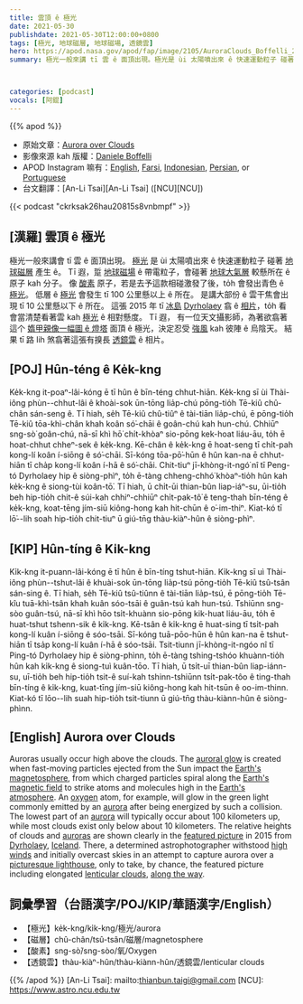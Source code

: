 ```yaml
---
title: 雲頂 ê 極光
date: 2021-05-30
publishdate: 2021-05-30T12:00:00+0800
tags: [極光, 地球磁層, 地球磁場, 透鏡雲]
hero: https://apod.nasa.gov/apod/fap/image/2105/AuroraClouds_Boffelli_2048.jpg
summary: 極光一般來講 tī 雲 ê 面頂出現。極光是 ùi 太陽噴出來 ê 快速運動粒子 碰著 地球磁層 產生 ê。



categories: [podcast]
vocals: [阿錕]
---
```


{{% apod %}}

- 原始文章：[Aurora over Clouds](https://apod.nasa.gov/apod/ap210530.html)
- 影像來源 kah 版權：[Daniele Boffelli](https://www.facebook.com/danieleboffellifotografia/)
- APOD Instagram 嘛有：[English](https://www.instagram.com/astronomypicturesdaily/), [Farsi](https://www.instagram.com/skypixapod/), [Indonesian](https://www.instagram.com/apod.id/), [Persian](https://www.instagram.com/avastarapod/), or [Portuguese](https://www.instagram.com/apodbrasil/)
- 台文翻譯：[An-Li Tsai][An-Li Tsai] ([NCU][NCU])

{{< podcast "ckrksak26hau20815s8vnbmpf" >}}

## [漢羅] 雲頂 ê 極光

極光一般來講會 tī 雲 ê 面頂出現。
[極光][auroral glow] 是 ùi 太陽噴出來 ê 快速運動粒子 碰著 [地球磁層][Earth's magnetosphere] 產生 ê。
Tī 遐，踅 [地球磁場][Earth's magnetic field] ê 帶電粒子，會碰著 [地球大氣層][Earth's atmosphere] 較懸所在 ê 原子 kah 分子。
像 [酸素][oxygen] 原子，若是去予這款相碰激發了後，to̍h 會發出青色 ê [極光][aurora 1]。
低層 ê [極光][aurora 2] 會發生 tī 100 公里懸以上 ê 所在。
是講大部份 ê 雲干焦會出現 tī 10 公里懸以下 ê 所在。
這張 2015 年 tī [冰島][Iceland] [Dyrholaey][Dyrholaey] 翕 ê [相片][featured picture]，to̍h 看會當清楚看著雲 kah [極光][auroras] ê 相對懸度。
Tī 遐， 有一位天文攝影師，為著欲翕著這个 [媠甲親像一幅圖 ê 燈塔][picturesque lighthouse] 面頂 ê 極光，決定忍受 [強風][high winds] kah 彼陣 ê 烏陰天。
結果 tī 路 lih 煞翕著這張有搝長 [透鏡雲][lenticular clouds] ê 相片。


## [POJ] Hûn-téng ê Ke̍k-kng

Ke̍k-kng it-poaⁿ-lâi-kóng ē tī hûn ê bīn-téng chhut-hiān.
Ke̍k-kng sī ùi Thài-iông phùn--chhut-lâi ê khoài-sok ūn-tōng lia̍p-chú pōng-tio̍h Tē-kiû chû-chân sán-seng ê.
Tī hiah, se̍h Tē-kiû chû-tiûⁿ ê tài-tiān lia̍p-chú, ē pōng-tio̍h Tē-kiû tōa-khì-chân khah koân só͘-chāi ê goân-chú kah hun-chú.
Chhiūⁿ sng-sò͘ goân-chú, nā-sī khì hō͘ chi̍t-khòaⁿ sio-pōng kek-hoat liáu-āu, to̍h ē hoat-chhut chheⁿ-sek ê ke̍k-kng.
Kē-chân ê ke̍k-kng ē hoat-seng tī chi̍t-pah kong-lí koân í-siōng ê só͘-chāi.
Sī-kóng tōa-pō͘-hūn ê hûn kan-na ē chhut-hiān tī cha̍p kong-lí koân í-hā ê só͘-chāi.
Chit-tiuⁿ jī-khòng-it-ngó͘ nî tī Peng-tó Dyrholaey hip ê siòng-phìⁿ, to̍h ē-tàng chheng-chhó͘ khòaⁿ-tio̍h hûn kah ke̍k-kng ê siong-tùi koân-tō͘.
Tī hiah, ū chi̍t-ūi thian-bûn liap-iáⁿ-su, ūi-tio̍h beh hip-tio̍h chit-ê súi-kah chhiⁿ-chhiūⁿ chi̍t-pak-tô͘ ê teng-thah bīn-téng ê ke̍k-kng, koat-tēng jím-siū kiông-hong kah hit-chūn ê o͘-im-thiⁿ.
Kiat-kó tī lō͘--lih soah hip-tio̍h chit-tiuⁿ ū giú-tn̄g thàu-kiàⁿ-hûn ê siòng-phìⁿ.



## [KIP] Hûn-tíng ê Ki̍k-kng

Ki̍k-kng it-puann-lâi-kóng ē tī hûn ê bīn-tíng tshut-hiān.
Ki̍k-kng sī uì Thài-iông phùn--tshut-lâi ê khuài-sok ūn-tōng lia̍p-tsú pōng-tio̍h Tē-kiû tsû-tsân sán-sing ê.
Tī hiah, se̍h Tē-kiû tsû-tiûnn ê tài-tiān lia̍p-tsú, ē pōng-tio̍h Tē-kîu tuā-khì-tsân khah kuân sóo-tsāi ê guân-tsú kah hun-tsú.
Tshiūnn sng-sòo guân-tsú, nā-sī khì hōo tsi̍t-khuànn sio-pōng kik-huat liáu-āu, to̍h ē huat-tshut tshenn-sik ê ki̍k-kng.
Kē-tsân ê ki̍k-kng ē huat-sing tī tsi̍t-pah kong-lí kuân í-siōng ê sóo-tsāi.
Sī-kóng tuā-pōo-hūn ê hûn kan-na ē tshut-hiān tī tsa̍p kong-lí kuân í-hā ê sóo-tsāi.
Tsit-tiunn jī-khòng-it-ngóo nî tī Ping-tó Dyrholaey hip ê siòng-phìnn, to̍h ē-tàng tshing-tshóo khuànn-tio̍h hûn kah ki̍k-kng ê siong-tuì kuân-tōo.
Tī hiah, ū tsi̍t-uī thian-bûn liap-iánn-su, uī-tio̍h beh hip-tio̍h tsit-ê suí-kah tshinn-tshiūnn tsi̍t-pak-tôo ê ting-thah bīn-tíng ê ki̍k-kng, kuat-tīng jím-siū kiông-hong kah hit-tsūn ê oo-im-thinn.
Kiat-kó tī lōo--lih suah hip-tio̍h tsit-tiunn ū giú-tn̄g thàu-kiànn-hûn ê siòng-phìnn.



## [English] Aurora over Clouds

Auroras usually occur high above the clouds.
The [auroral glow][auroral glow] is created when fast-moving particles ejected from the Sun impact the [Earth's magnetosphere][Earth's magnetosphere], from which charged particles spiral along the [Earth's magnetic field][Earth's magnetic field] to strike atoms and molecules high in the [Earth's atmosphere][Earth's atmosphere].
An [oxygen][oxygen] atom, for example, will glow in the green light commonly emitted by an [aurora][aurora 1] after being energized by such a collision.
The lowest part of an [aurora][aurora 2] will typically occur about 100 kilometers up, while most clouds exist only below about 10 kilometers.
The relative heights of clouds and [auroras][auroras] are shown clearly in the [featured picture][featured picture] in 2015 from [Dyrholaey][Dyrholaey], [Iceland][Iceland].
There, a determined astrophotographer withstood [high winds][high winds] and initially overcast skies in an attempt to capture aurora over a [picturesque lighthouse][picturesque lighthouse], only to take, by chance, the featured picture including elongated [lenticular clouds][lenticular clouds], [along the way][along the way].


## 詞彙學習（台語漢字/POJ/KIP/華語漢字/English）

- 【極光】ke̍k-kng/ki̍k-kng/極光/aurora
- 【磁層】chû-chân/tsû-tsân/磁層/magnetosphere
- 【酸素】sng-sò͘/sng-sòo/氧/Oxygen
- 【透鏡雲】thàu-kiàⁿ-hûn/thàu-kiànn-hûn/透鏡雲/lenticular clouds


{{% /apod %}}
[An-Li Tsai]: mailto:thianbun.taigi@gmail.com
[NCU]: https://www.astro.ncu.edu.tw

[copyright]: https://apod.nasa.gov/apod/fap/lib/about_apod.html#srapply

[auroral glow]:http://www.atoptics.co.uk/highsky/auror3.htm
[Earth's magnetosphere]:http://science.nasa.gov/heliophysics/focus-areas/magnetosphere-ionosphere/
[Earth's magnetic field]:http://www.nasa.gov/mission_pages/sunearth/news/gallery/Earths-magneticfieldlines-dipole.html
[Earth's atmosphere]:http://www.nasa.gov/mission_pages/sunearth/science/atmosphere-layers2.html
[oxygen]:http://periodic.lanl.gov/8.shtml
[aurora 1]:https://apod.nasa.gov/apod/ap141103.html
[aurora 2]:https://apod.nasa.gov/apod/ap130609.html
[auroras]:http://www.gi.alaska.edu/AuroraForecast
[featured picture]:https://www.facebook.com/NikonItalia/photos/a.380376239661.158168.147466084661/10153716437154662/
[Dyrholaey]:https://youtu.be/_Om267wp-h4
[Iceland]:https://en.wikipedia.org/wiki/Iceland
[high winds]:https://i2.wp.com/puppytoob.com/wp-content/uploads/2013/04/Dogs_In_Wind_9.jpg?resize=619%2C411&ssl=1
[picturesque lighthouse]:https://apod.nasa.gov/apod/fap/image/1511/DSC_6447.jpg
[lenticular clouds]:https://apod.nasa.gov/apod/ap090203.html
[along the way]:https://quoteinvestigator.com/2012/05/06/other-plans/
